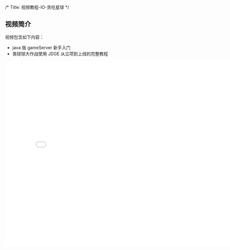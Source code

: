 /*
Title: 视频教程-IO-贪吃星球
*/
## 视频简介

视频包含如下内容：
     
- java 版 gameServer 新手入门
- 类球球大作战使用 JDGE 从立项到上线的完整教程

<div style="text-align: center">

  <iframe style="width: 800px;height: 600px;" src="//player.bilibili.com/player.html?aid=38632011&cid=67904510&page=1" scrolling="no" border="0" frameborder="no" framespacing="0" allowfullscreen="true"> </iframe>

</div>  
  
  
